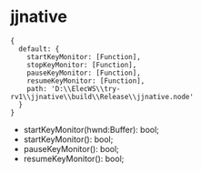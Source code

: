 # jjnative

```
{
  default: {
    startKeyMonitor: [Function],
    stopKeyMonitor: [Function],
    pauseKeyMonitor: [Function],
    resumeKeyMonitor: [Function],
    path: 'D:\\ElecWS\\try-rv1\\jjnative\\build\\Release\\jjnative.node'
  }
}

```

- startKeyMonitor(hwnd:Buffer): bool;
- startKeyMonitor(): bool;
- pauseKeyMonitor(): bool;
- resumeKeyMonitor(): bool;
